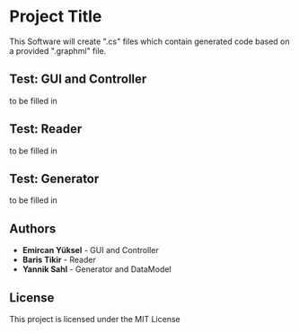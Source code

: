 # Project Title

This Software will create ".cs" files which contain generated code based on a provided ".graphml" file.

## Test: GUI and Controller

to be filled in

## Test: Reader

to be filled in

## Test: Generator

to be filled in

## Authors

* **Emircan Yüksel** - GUI and Controller
* **Baris Tikir** - Reader
* **Yannik Sahl** - Generator and DataModel

## License

This project is licensed under the MIT License